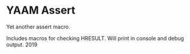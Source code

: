 # YAAM Assert
Yet another assert macro.

Includes macros for checking HRESULT. Will print in console and debug output.
2019